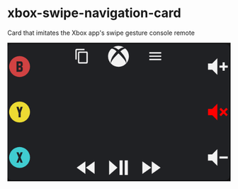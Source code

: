 # xbox-swipe-navigation-card
Card that imitates the Xbox app's swipe gesture console remote

![Card Example](card-example.png)
